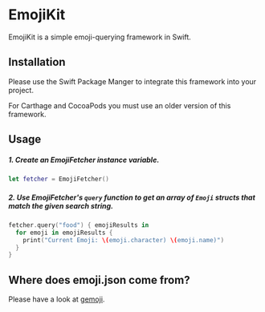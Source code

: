 # EmojiKit
EmojiKit is a simple emoji-querying framework in Swift.

Installation
------------
Please use the Swift Package Manger to integrate this framework into your project.

For Carthage and CocoaPods you must use an older version of this framework.

Usage
-----
##### 1. Create an EmojiFetcher instance variable.

```swift
let fetcher = EmojiFetcher()
```

##### 2. Use EmojiFetcher's `query` function to get an array of `Emoji` structs that match the given search string.

```swift
fetcher.query("food") { emojiResults in
  for emoji in emojiResults {
    print("Current Emoji: \(emoji.character) \(emoji.name)")
  }
}
```

Where does emoji.json come from?
------------

Please have a look at [gemoji](https://github.com/github/gemoji/blob/master/db/emoji.json). 

